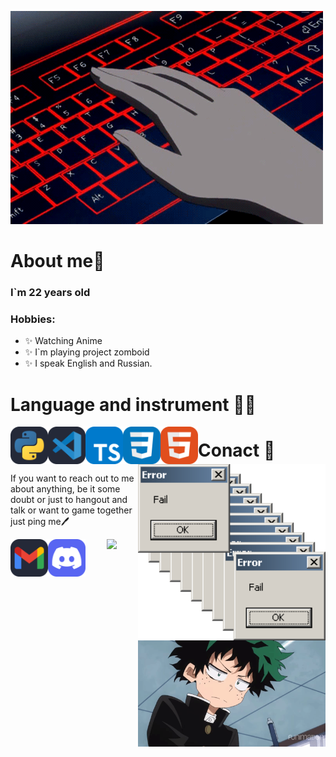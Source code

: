 ![Header](https://github.com/kreofox/kreofox/blob/main/assets/3oEu.gif)


# About me💬
### **I`m 22 years old** 
### **Hobbies:**
- ✨ Watching Anime
- ✨ I`m playing project zomboid
- ✨ I speak English and Russian. 




# Language and instrument 🧑‍💻
<p align='left'>
  <img src = 'https://github.com/kreofox/kreofox/blob/main/assets/icons/Python-Dark.svg' title = 'Python' higth= '60' width = '60' align = 'left'>
  <img src = 'https://github.com/kreofox/kreofox/blob/main/assets/icons/VSCode-Dark.svg' title = 'VS' higth= '60' width = '60' align = 'left'>
  <img src = 'https://github.com/kreofox/kreofox/blob/main/assets/icons/TypeScript.svg' title = 'TS' higth= '60' width = '60' align = 'left'>
  <img src = 'https://github.com/kreofox/kreofox/blob/main/assets/icons/CSS.svg' title = 'CSS' higth= '60' width = '60' align = 'left'>
  <img src = 'https://github.com/kreofox/kreofox/blob/main/assets/icons/HTML.svg' title = 'HTML' higth= '60' width = '60' align = 'left'>
<img hight="100" width="300" alt="GIF" align="right" src='https://github.com/kreofox/kreofox/blob/main/assets/y7.gif' > 



# Conact 🪪
If you want to reach out to me about anything, be it some doubt or just to hangout and talk or want to game together just ping me🖊
<p align = 'left'>
  <img src = 'https://github.com/kreofox/kreofox/blob/main/assets/icons/Gmail-Dark.svg' title = 'timirdejii8@gmail.com' higth='60' width='60' align = 'left'>
  <img src = 'https://github.com/kreofox/kreofox/blob/main/assets/icons/Discord.svg' title = 'kreofox' higth='60' width='60' align = 'left'>
<img hight="100" width="300" alt="GIF" align="right" src='https://github.com/kreofox/kreofox/blob/main/assets/8XAp.gif'>

<p align="center" >  
  <a href="https://github.com/anuraghazra/github-readme-stats"> 
<img  src="https://github-readme-stats.vercel.app/api?username=Kreofox&&show_icons=true&theme=midnight-purple"/>